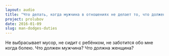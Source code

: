 ```yaml
---
layout: audio
title: "Что делать, когда мужчина в отношениях не делает то, что должен"
project: prolubov
date: 2016-01-09
slug: man-dodges-duties
---
```


Не выбрасывает мусор, не сидит с ребёнком, не заботится обо мне когда болею. Что должен мужчина? Что должна женщина?
